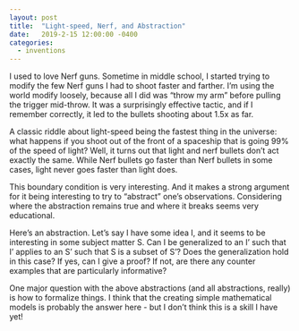 ```yaml
---
layout: post
title:  "Light-speed, Nerf, and Abstraction"
date:   2019-2-15 12:00:00 -0400
categories:
  - inventions
---
```

I used to love Nerf guns. Sometime in middle school, I started trying to modify the few Nerf guns I had to shoot faster and farther. I’m using the world modify loosely, because all I did was “throw my arm” before pulling the trigger mid-throw. It was a surprisingly effective tactic, and if I remember correctly, it led to the bullets shooting about 1.5x as far.

A classic riddle about light-speed being the fastest thing in the universe: what happens if you shoot out of the front of a spaceship that is going 99% of the speed of light? Well, it turns out that light and nerf bullets don’t act exactly the same. While Nerf bullets go faster than Nerf bullets in some cases, light never goes faster than light does. 

This boundary condition is very interesting. And it makes a strong argument for it being interesting to try to “abstract” one’s observations. Considering where the abstraction remains true and where it breaks seems very educational. 

Here’s an abstraction. Let’s say I have some idea I, and it seems to be interesting in some subject matter S. Can I be generalized to an I’ such that I’ applies to an S’ such that S is a subset of S’? Does the generalization hold in this case? If yes, can I give a proof? If not, are there any counter examples that are particularly informative?

One major question with the above abstractions (and all abstractions, really) is how to formalize things. I think that the creating simple mathematical models is probably the answer here - but I don’t think this is a skill I have yet!
